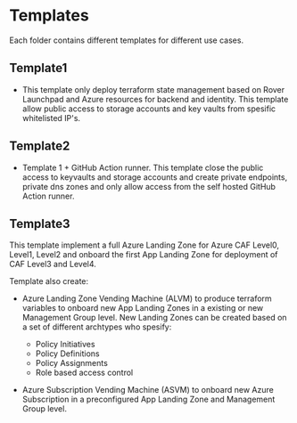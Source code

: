 # Templates

Each folder contains different templates for different use cases.

## Template1
- This template only deploy terraform state management based on Rover Launchpad and Azure resources for backend and identity. This template allow public access to storage accounts and key vaults from spesific whitelisted IP's.

## Template2
- Template 1 + GitHub Action runner. This template close the public access to keyvaults and storage accounts and create private endpoints, private dns zones and only allow access from the self hosted GitHub Action runner.

## Template3
This template implement a full Azure Landing Zone for Azure CAF Level0, Level1, Level2 and onboard the first App Landing Zone for deployment of CAF Level3 and Level4.

Template also create:

- Azure Landing Zone Vending Machine (ALVM) to produce terraform variables to onboard new App Landing Zones in a existing or new Management Group level. New Landing Zones can be created based on a set of different archtypes who spesify:
    - Policy Initiatives
    - Policy Definitions
    - Policy Assignments
    - Role based access control

- Azure Subscription Vending Machine (ASVM) to onboard new Azure Subscription in a preconfigured App Landing Zone and Management Group level.